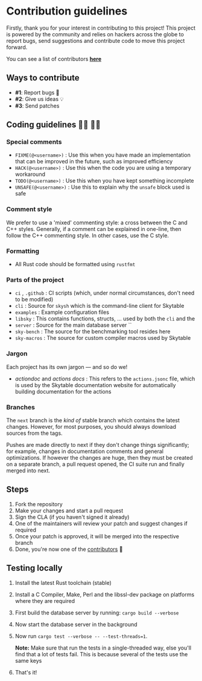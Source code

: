 # Contribution guidelines

Firstly, thank you for your interest in contributing to this project! This project is powered by the community
and relies on hackers across the globe to report bugs, send suggestions and contribute code to move this project forward.

You can see a list of contributors **[here](./CONTRIBUTORS.md)**

## Ways to contribute

* **#1**: Report bugs 🐞
* **#2**: Give us ideas 💡
* **#3**: Send patches

## Coding guidelines 👩‍💻 👨‍💻 

### Special comments

* `FIXME(@<username>)` : Use this when you have made an implementation that can be improved in the future, such as improved efficiency
* `HACK(@<username>)` : Use this when the code you are using a temporary workaround
* `TODO(@<username>)` : Use this when you have kept something incomplete
* `UNSAFE(@<username>)` : Use this to explain why the `unsafe` block used is safe

### Comment style

We prefer to use a 'mixed' commenting style: a cross between the C and C++ styles. 
Generally, if a comment can be explained in one-line, then follow the C++ commenting style.
In other cases, use the C style.

### Formatting

* All Rust code should be formatted using `rustfmt`

### Parts of the project

* `ci` , `.github` : CI scripts (which, under normal circumstances, don't need to be modified)
* `cli` : Source for `skysh` which is the command-line client for Skytable
* `examples` : Example configuration files
* `libsky` : This contains functions, structs, ... used by both the `cli` and the 
* `server` : Source for the main database server ``
* `sky-bench` : The source for the benchmarking tool resides here
* `sky-macros` : The source for custom compiler macros used by Skytable

### Jargon

Each project has its own jargon — and so do we!

* _actiondoc_ and _actions docs_ : This refers to the `actions.jsonc` file, which is used by the Skytable documentation website for automatically building documentation for the actions

### Branches

The `next` branch is the _kind of_ stable branch which contains the latest changes. However, for most purposes, you should always download sources from the tags. 

Pushes are made directly
to next if they don't change things significantly; for example, changes in documentation comments and general optimizations. If
however the changes are huge, then they must be created on a separate branch, a pull request opened, the CI suite run and 
finally merged into next.

## Steps

1. Fork the repository
2. Make your changes and start a pull request
3. Sign the CLA (if you haven't signed it already)
4. One of the maintainers will review your patch and suggest changes if required
5. Once your patch is approved, it will be merged into the respective branch
6. Done, you're now one of the [contributors](./CONTRIBUTORS.md) 🎉

## Testing locally

1. Install the latest Rust toolchain (stable)
2. Install a C Compiler, Make, Perl and the libssl-dev package on platforms where they are required
3. First build the database server by running: `cargo build --verbose`
4. Now start the database server in the background
5. Now run `cargo test --verbose -- --test-threads=1`. 
    
    **Note:** Make sure that run the tests in a single-threaded way, else you'll find that a lot of tests fail. This is because several of the tests use the same keys
6. That's it!
